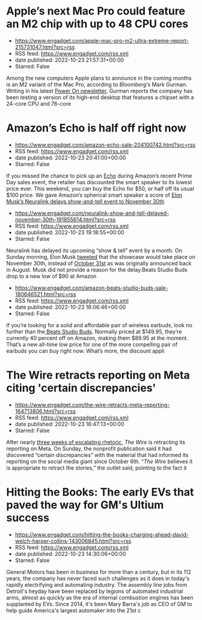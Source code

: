 # Apple’s next Mac Pro could feature an M2 chip with up to 48 CPU cores
 - https://www.engadget.com/apple-mac-pro-m2-ultra-extreme-report-215731047.html?src=rss
 - RSS feed: https://www.engadget.com/rss.xml
 - date published: 2022-10-23 21:57:31+00:00
 - Starred: False

<p>Among the new computers Apple plans to announce in the coming months is an M2 variant of the Mac Pro, according to <em>Bloomberg’s</em> Mark Gurman. Writing in his latest <a href="https://www.bloomberg.com/news/newsletters/2022-10-23/should-i-buy-the-new-ipad-pro-what-s-new-about-apple-s-base-model-ipad-l9lejqfk?sref=10lNAhZ9"><ins>Power On newsletter</ins></a>, Gurman reports the company has been testing a version of its high-end desktop that features a chipset with a 24-core CPU and 76-core

# Amazon’s Echo is half off right now
 - https://www.engadget.com/amazon-echo-sale-204100742.html?src=rss
 - RSS feed: https://www.engadget.com/rss.xml
 - date published: 2022-10-23 20:41:00+00:00
 - Starred: False

<p>If you missed the chance to pick up an <a href="https://www.amazon.com/gp/product/B07XKF5RM3/ref=as_li_ss_tl?ie=UTF8&amp;linkCode=ll1&amp;tag=dealpost2022-20&amp;language=en_US">Echo</a> during Amazon’s recent Prime Day sales event, the retailer has discounted the smart speaker to its lowest price ever. This weekend, you can buy the Echo for $50, or half off its usual $100 price. We gave Amazon’s spherical smart speaker a score of <a href="https://www.engadget.com/amazon-echo-2020-review-1300

# Elon Musk’s Neuralink delays show-and-tell event to November 30th
 - https://www.engadget.com/neuralink-show-and-tell-delayed-november-30th-191855614.html?src=rss
 - RSS feed: https://www.engadget.com/rss.xml
 - date published: 2022-10-23 19:18:55+00:00
 - Starred: False

<p>Neuralink has delayed its upcoming “show &amp; tell” event by a month. On Sunday morning, Elon Musk <a href="https://twitter.com/elonmusk/status/1584157532209090560?s=20&amp;t=tN9-__3IQPhRxXudWvz6mQ"><ins>tweeted</ins></a> that the showcase would take place on November 30th, instead of <a href="https://www.engadget.com/neuralink-show-and-tell-update-event-date-205425819.html"><ins>October 31st</ins></a> as was originally announced back in August. Musk did not provide a reason for the delay.</

# Beats Studio Buds drop to a new low of $90 at Amazon
 - https://www.engadget.com/amazon-beats-studio-buds-sale-180646521.html?src=rss
 - RSS feed: https://www.engadget.com/rss.xml
 - date published: 2022-10-23 18:06:46+00:00
 - Starred: False

<p>If you’re looking for a solid and affordable pair of wireless earbuds, look no further than the<a href="https://www.amazon.com/gp/product/B096SSCV5K/ref=as_li_ss_tl?ie=UTF8&amp;linkCode=ll1&amp;tag=dealpost2022-20&amp;language=en_US"> Beats Studio Buds</a>. Normally priced at $149.95, they’re currently 40 percent off on Amazon, making them $89.95 at the moment. That’s a new all-time low price for one of the more compelling pair of earbuds you can buy right now. What’s more, the discount appli

# The Wire retracts reporting on Meta citing 'certain discrepancies'
 - https://www.engadget.com/the-wire-retracts-meta-reporting-164713806.html?src=rss
 - RSS feed: https://www.engadget.com/rss.xml
 - date published: 2022-10-23 16:47:13+00:00
 - Starred: False

<p>After nearly <a href="https://www.engadget.com/what-happened-with-meta-and-the-wire-205029877.html"><ins>three weeks of escalating rhetoric</ins></a>, <em>The Wire</em> is retracting its reporting on Meta. On Sunday, the nonprofit publication said it had discovered “certain discrepancies” with the material that had informed its reporting on the social media giant since October 6th. “<em>The Wire</em> believes it is appropriate to retract the stories,” the outlet said, pointing to the fact it 

# Hitting the Books: The early EVs that paved the way for GM's Ultium success
 - https://www.engadget.com/hitting-the-books-charging-ahead-david-welch-harper-collins-143006845.html?src=rss
 - RSS feed: https://www.engadget.com/rss.xml
 - date published: 2022-10-23 14:30:06+00:00
 - Starred: False

<p>General Motors has been in business for more than a century, but in its 112 years, the company has never faced such challenges as it does in today's rapidly electrifying and automating industry. The assembly line jobs from Detroit's heyday have been replaced by legions of automated industrial arms, almost as quickly as the era of internal combustion engines has been supplanted by EVs. Since 2014, it's been Mary Barra's job as CEO of GM to help guide America's largest automaker into the 21st c
